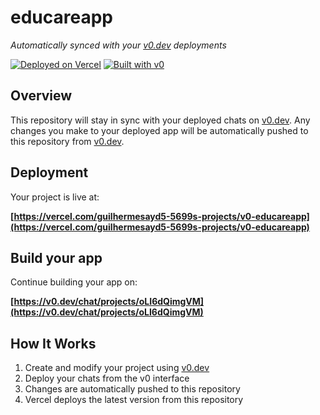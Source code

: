 # educareapp

*Automatically synced with your [v0.dev](https://v0.dev) deployments*

[![Deployed on Vercel](https://img.shields.io/badge/Deployed%20on-Vercel-black?style=for-the-badge&logo=vercel)](https://vercel.com/guilhermesayd5-5699s-projects/v0-educareapp)
[![Built with v0](https://img.shields.io/badge/Built%20with-v0.dev-black?style=for-the-badge)](https://v0.dev/chat/projects/oLI6dQimgVM)

## Overview

This repository will stay in sync with your deployed chats on [v0.dev](https://v0.dev).
Any changes you make to your deployed app will be automatically pushed to this repository from [v0.dev](https://v0.dev).

## Deployment

Your project is live at:

**[https://vercel.com/guilhermesayd5-5699s-projects/v0-educareapp](https://vercel.com/guilhermesayd5-5699s-projects/v0-educareapp)**

## Build your app

Continue building your app on:

**[https://v0.dev/chat/projects/oLI6dQimgVM](https://v0.dev/chat/projects/oLI6dQimgVM)**

## How It Works

1. Create and modify your project using [v0.dev](https://v0.dev)
2. Deploy your chats from the v0 interface
3. Changes are automatically pushed to this repository
4. Vercel deploys the latest version from this repository